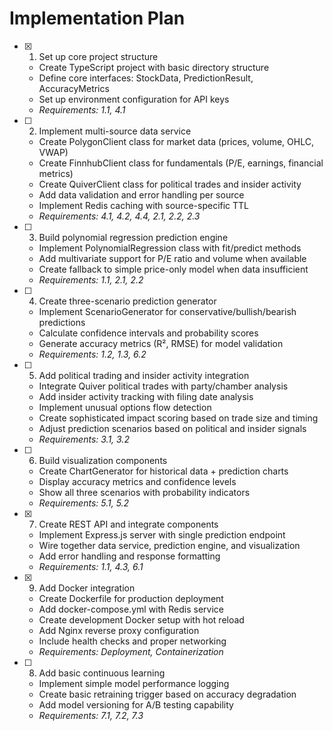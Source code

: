 # Implementation Plan

- [x] 1. Set up core project structure

  - Create TypeScript project with basic directory structure
  - Define core interfaces: StockData, PredictionResult, AccuracyMetrics
  - Set up environment configuration for API keys
  - _Requirements: 1.1, 4.1_

- [ ] 2. Implement multi-source data service

  - Create PolygonClient class for market data (prices, volume, OHLC, VWAP)
  - Create FinnhubClient class for fundamentals (P/E, earnings, financial metrics)
  - Create QuiverClient class for political trades and insider activity
  - Add data validation and error handling per source
  - Implement Redis caching with source-specific TTL
  - _Requirements: 4.1, 4.2, 4.4, 2.1, 2.2, 2.3_

- [ ] 3. Build polynomial regression prediction engine

  - Implement PolynomialRegression class with fit/predict methods
  - Add multivariate support for P/E ratio and volume when available
  - Create fallback to simple price-only model when data insufficient
  - _Requirements: 1.1, 2.1, 2.2_

- [ ] 4. Create three-scenario prediction generator

  - Implement ScenarioGenerator for conservative/bullish/bearish predictions
  - Calculate confidence intervals and probability scores
  - Generate accuracy metrics (R², RMSE) for model validation
  - _Requirements: 1.2, 1.3, 6.2_

- [ ] 5. Add political trading and insider activity integration

  - Integrate Quiver political trades with party/chamber analysis
  - Add insider activity tracking with filing date analysis
  - Implement unusual options flow detection
  - Create sophisticated impact scoring based on trade size and timing
  - Adjust prediction scenarios based on political and insider signals
  - _Requirements: 3.1, 3.2_

- [ ] 6. Build visualization components

  - Create ChartGenerator for historical data + prediction charts
  - Display accuracy metrics and confidence levels
  - Show all three scenarios with probability indicators
  - _Requirements: 5.1, 5.2_

- [x] 7. Create REST API and integrate components

  - Implement Express.js server with single prediction endpoint
  - Wire together data service, prediction engine, and visualization
  - Add error handling and response formatting
  - _Requirements: 1.1, 4.3, 6.1_

- [x] 9. Add Docker integration

  - Create Dockerfile for production deployment
  - Add docker-compose.yml with Redis service
  - Create development Docker setup with hot reload
  - Add Nginx reverse proxy configuration
  - Include health checks and proper networking
  - _Requirements: Deployment, Containerization_

- [ ] 8. Add basic continuous learning
  - Implement simple model performance logging
  - Create basic retraining trigger based on accuracy degradation
  - Add model versioning for A/B testing capability
  - _Requirements: 7.1, 7.2, 7.3_
